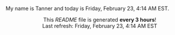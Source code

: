 My name is Tanner and today is Friday, February 23, 4:14 AM EST.

<p align="center">This <i>README</i> file is generated <b>every 3 hours</b>!</br>Last refresh: Friday, February 23, 4:14 AM EST<br /></p>
